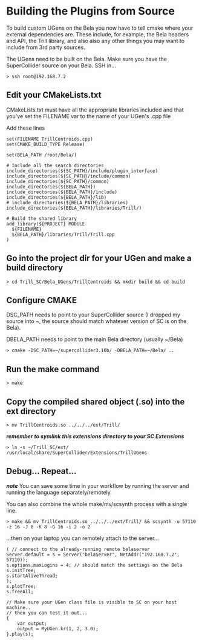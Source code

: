 # Building the Plugins from Source

To build custom UGens on the Bela you now have to tell cmake where your external dependencies are. These include, for example, the Bela headers and API, the Trill library, and also also any other things you may want to include from 3rd party sources.

The UGens need to be built on the Bela. Make sure you have the SuperCollider source on your Bela. SSH in...

```
> ssh root@192.168.7.2
```

## Edit your CMakeLists.txt
CMakeLists.txt must have all the appropriate libraries included and that you've set the FILENAME var to the name of your UGen's .cpp file

Add these lines
```
set(FILENAME TrillCentroids.cpp)
set(CMAKE_BUILD_TYPE Release)

```

```
set(BELA_PATH /root/Bela/)

# Include all the search directories
include_directories(${SC_PATH}/include/plugin_interface)
include_directories(${SC_PATH}/include/common)
include_directories(${SC_PATH}/common)
include_directories(${BELA_PATH})
include_directories(${BELA_PATH}/include)
include_directories(${BELA_PATH}/lib)
# include_directories(${BELA_PATH}/libraries)
include_directories(${BELA_PATH}/libraries/Trill/)
```

```
# Build the shared library
add_library(${PROJECT} MODULE
  ${FILENAME}
  ${BELA_PATH}/libraries/Trill/Trill.cpp
)
```


## Go into the project dir for your UGen and make a build directory
```
> cd Trill_SC/Bela_UGens/TrillCentroids && mkdir build && cd build
```

## Configure CMAKE
DSC_PATH needs to point to your SuperCollider source (I dropped my source into ~, the source should match whatever version of SC is on the Bela).

DBELA_PATH needs to point to the main Bela directory (usually ~/Bela)

```
> cmake -DSC_PATH=~/supercollider3.10b/ -DBELA_PATH=~/Bela/ ..
```

## Run the make command
```
> make
```

## Copy the compiled shared object (.so) into the ext directory

```
> mv TrillCentroids.so ../../../ext/Trill/
```

***remember to symlink this extensions directory to your SC Extensions***
```
> ln -s ~/Trill_SC/ext/ /usr/local/share/SuperCollider/Extensions/TrillUGens
```

## Debug... Repeat...

***note***
You can save some time in your workflow by running the server and running the language separately/remotely.

You can also combine the whole make/mv/scsynth process with a single line.

```
> make && mv TrillCentroids.so ../../../ext/Trill/ && scsynth -u 57110 -z 16 -J 8 -K 8 -G 16 -i 2 -o 2
```

...then on your laptop you can remotely attach to the server...
```
( // connect to the already-running remote belaserver
Server.default = s = Server("belaServer", NetAddr("192.168.7.2", 57110));
s.options.maxLogins = 4; // should match the settings on the Bela
s.initTree;
s.startAliveThread;
);
s.plotTree;
s.freeAll;

// Make sure your UGen class file is visible to SC on your host machine..
// then you can test it out...
{
    var output;
    output = MyUGen.kr(1, 2, 3.0);
}.play(s);
```
